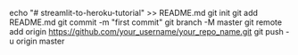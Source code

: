 echo "# streamlit-to-heroku-tutorial" >> README.md
git init
git add README.md
git commit -m "first commit"
git branch -M master
git remote add origin https://github.com/your_username/your_repo_name.git
git push -u origin master
